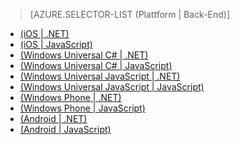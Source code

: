 ﻿> [AZURE.SELECTOR-LIST (Plattform | Back-End)]
- [(iOS | .NET)](/documentation/articles/mobile-services-dotnet-backend-ios-get-started-push/)
- [(iOS | JavaScript)](/documentation/articles/mobile-services-javascript-backend-ios-get-started-push/)
- [(Windows Universal C# | .NET)](/documentation/articles/mobile-services-dotnet-backend-windows-universal-dotnet-get-started-push/)
- [(Windows Universal C# | JavaScript)](/documentation/articles/mobile-services-javascript-backend-windows-universal-dotnet-get-started-push/)
- [(Windows Universal JavaScript | .NET)](/documentation/articles/mobile-services-dotnet-backend-windows-universal-javascript-get-started-push/)
- [(Windows Universal JavaScript | JavaScript)](/documentation/articles/mobile-services-javascript-backend-windows-universal-javascript-get-started-push/)
- [(Windows Phone | .NET)](/documentation/articles/mobile-services-dotnet-backend-windows-phone-get-started-push/)
- [(Windows Phone | JavaScript)](/documentation/articles/mobile-services-javascript-backend-windows-phone-get-started-push/)
- [(Android | .NET)](/documentation/articles/mobile-services-dotnet-backend-android-get-started-push-EC/)
- [(Android | JavaScript)](/documentation/articles/mobile-services-javascript-backend-android-get-started-push-EC/)

<!--HONumber=47-->
